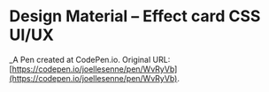 # Design Material – Effect card  CSS UI/UX
 _A Pen created at CodePen.io. Original URL: [https://codepen.io/joellesenne/pen/WvRyVb](https://codepen.io/joellesenne/pen/WvRyVb).

 